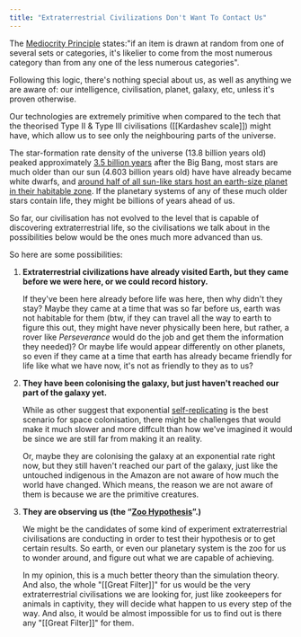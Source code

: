 ```yaml
---
title: "Extraterrestrial Civilizations Don't Want To Contact Us"
---
```


The [Mediocrity Principle](https://en.wikipedia.org/wiki/Mediocrity_principle) states:"if an item is drawn at random from one of several sets or categories, it's likelier to come from the most numerous category than from any one of the less numerous categories".

Following this logic, there's nothing special about us, as well as anything we are aware of: our intelligence, civilisation, planet, galaxy, etc, unless it's proven otherwise.

Our technologies are extremely primitive when compared to the tech that the theorised Type II & Type III civilisations ([[Kardashev scale]]) might have, which allow us to see only the neighbouring parts of the universe.

The star-formation rate density of the universe (13.8 billion years old) peaked approximately [3.5 billion years](https://arxiv.org/abs/1403.0007) after the Big Bang, most stars are much older than our sun (4.603 billion years old) have have already became white dwarfs, and [around half of all sun-like stars host an earth-size planet in their habitable zone](https://arxiv.org/pdf/2010.14812.pdf). If the planetary systems of any of these much older stars contain life, they might be billions of years ahead of us.

So far, our civilisation has not evolved to the level that is capable of discovering extraterrestrial life, so the civilisations we talk about in the possibilities below would be the ones much more advanced than us.

So here are some possibilities:

1. **Extraterrestrial civilizations have already visited Earth, but they came before we were here, or we could record history.**

    If they've been here already before life was here, then why didn't they stay? Maybe they came at a time that was so far before us, earth was not habitable for them (btw, if they can travel all the way to earth to figure this out, they might have never physically been here, but rather, a rover like *Perseverance* would do the job and get them the information they needed)? Or maybe life would appear differently on other planets, so even if they came at a time that earth has already became friendly for life like what we have now, it's not as friendly to they as to us?

2. **They have been colonising the galaxy, but just haven't reached our part of the galaxy yet.**

    While as other suggest that exponential [self-replicating](https://en.wikipedia.org/wiki/Space_colonization#Self-replication) is the best scenario for space colonisation, there might be challenges that would make it much slower and more diffcult than how we've imagined it would be since we are still far from making it an reality.

    Or, maybe they are colonising the galaxy at an exponential rate right now, but they still haven't reached our part of the galaxy, just like the untouched indigenous in the Amazon are not aware of how much the world have changed. Which means, the reason we are not aware of them is because we are the primitive creatures.

3. **They are observing us (the “[Zoo Hypothesis](https://en.wikipedia.org/wiki/Zoo_hypothesis)”.)**

    We might be the candidates of some kind of experiment extraterrestrial civilisations are conducting in order to test their hypothesis or to get certain results. So earth, or even our planetary system is the zoo for us to wonder around, and figure out what we are capable of achieving.

    In my opinion, this is a much better theory than the simulation theory. And also, the whole "[[Great Filter]]" for us would be the very extraterrestrial civilisations we are looking for, just like zookeepers for animals in captivity, they will decide what happen to us every step of the way. And also, it would be almost impossible for us to find out is there any "[[Great Filter]]" for them.
